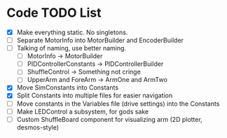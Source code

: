 # Code TODO List

- [x] Make everything static. No singletons.
- [ ] Separate MotorInfo into MotorBuilder and EncoderBuilder
- [ ] Talking of naming, use better naming.
  - [ ] MotorInfo -> MotorBuilder
  - [ ] PIDControllerConstants -> PIDControllerBuilder
  - [ ] ShuffleControl -> Something not cringe
  - [ ] UpperArm and ForeArm -> ArmOne and ArmTwo
- [x] Move SimConstants into Constants
- [x] Split Constants into multiple files for easier navigation
- [ ] Move constants in the Variables file (drive settings) into the Constants
- [ ] Make LEDControl a subsystem, for gods sake
- [ ] Custom ShuffleBoard component for visualizing arm (2D plotter,
      desmos-style)
